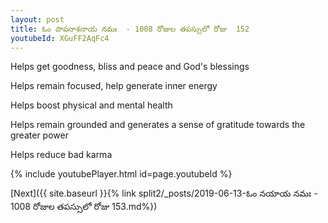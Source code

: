 ```yaml
---
layout: post
title: ఓం పాపనాశనాయ నమః  - 1008 రోజుల తపస్సులో రోజు  152
youtubeId: XGuFF2AqFc4
---
```

 
 
Helps get goodness, bliss and peace and God's blessings
 
Helps remain focused, help generate inner energy 
 
Helps boost physical and mental health 
 
Helps remain grounded and generates a sense of gratitude towards the greater power 
 
Helps reduce bad karma
 
 
 
 


{% include youtubePlayer.html id=page.youtubeId %}
 
[Next]({{ site.baseurl }}{% link  split2/_posts/2019-06-13-ఓం నయాయ నమః  - 1008 రోజుల తపస్సులో రోజు  153.md%})
 
